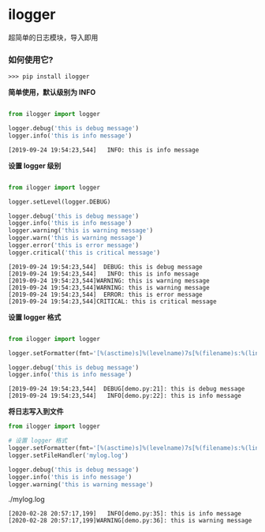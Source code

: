 # ilogger
超简单的日志模块，导入即用

### 如何使用它?

```shell
>>> pip install ilogger
```

**简单使用，默认级别为 INFO**
```python

from ilogger import logger

logger.debug('this is debug message')
logger.info('this is info message')
```

    [2019-09-24 19:54:23,544]   INFO: this is info message

**设置 logger 级别**
```python

from ilogger import logger

logger.setLevel(logger.DEBUG)

logger.debug('this is debug message')
logger.info('this is info message')
logger.warning('this is warning message')
logger.warn('this is warning message')
logger.error('this is error message')
logger.critical('this is critical message')
```
    [2019-09-24 19:54:23,544]  DEBUG: this is debug message
    [2019-09-24 19:54:23,544]   INFO: this is info message
    [2019-09-24 19:54:23,544]WARNING: this is warning message
    [2019-09-24 19:54:23,544]WARNING: this is warning message
    [2019-09-24 19:54:23,544]  ERROR: this is error message
    [2019-09-24 19:54:23,544]CRITICAL: this is critical message


**设置 logger 格式**
```python

from ilogger import logger

logger.setFormatter(fmt='[%(asctime)s]%(levelname)7s[%(filename)s:%(lineno)s]: %(message)s')

logger.debug('this is debug message')
logger.info('this is info message')
```

    [2019-09-24 19:54:23,544]  DEBUG[demo.py:21]: this is debug message
    [2019-09-24 19:54:23,544]   INFO[demo.py:22]: this is info message

**将日志写入到文件**
```python
from ilogger import logger

# 设置 logger 格式
logger.setFormatter(fmt='[%(asctime)s]%(levelname)7s[%(filename)s:%(lineno)s]: %(message)s')
logger.setFileHandler('mylog.log')

logger.debug('this is debug message')
logger.info('this is info message')
logger.warning('this is warning message')
```
./mylog.log

    [2020-02-28 20:57:17,199]   INFO[demo.py:35]: this is info message
    [2020-02-28 20:57:17,199]WARNING[demo.py:36]: this is warning message


